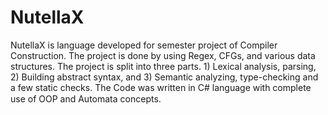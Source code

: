 # NutellaX
NutellaX is language developed for semester project of Compiler Construction. The project is done by using Regex,
CFGs, and various data structures. The project is split into three parts. 1) Lexical analysis, parsing, 2) Building
abstract syntax, and 3) Semantic analyzing, type-checking and a few static checks. The Code was written in C#
language with complete use of OOP and Automata concepts. 
